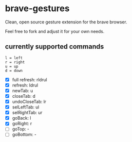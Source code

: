 # brave-gestures
Clean, open source gesture extension for the brave browser.

Feel free to fork and adjust it for your own needs.

## currently supported commands

    l = left
    r = right
    u = up
    d = down

- [X] full refresh: rldrul
- [X] refresh: ldrul
- [X] newTab: u
- [X] closeTab: d
- [X] undoCloseTab: lr
- [X] selLeftTab: ul
- [X] selRightTab: ur
- [X] goBack: l
- [X] goRight: r
- [ ] goTop: -
- [ ] goBottom: -
